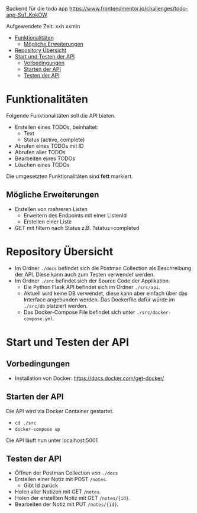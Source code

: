 
Backend für die todo app https://www.frontendmentor.io/challenges/todo-app-Su1_KokOW.

Aufgewendete Zeit: xxh xxmin

- [Funktionalitäten](#funktionalitäten)
  - [Mögliche Erweiterungen](#mögliche-erweiterungen)
- [Repository Übersicht](#repository-übersicht)
- [Start und Testen der API](#start-und-testen-der-api)
  - [Vorbedingungen](#vorbedingungen)
  - [Starten der API](#starten-der-api)
  - [Testen der API](#testen-der-api)

# Funktionalitäten
Folgende Funktionalitäten soll die API bieten. 
* Erstellen eines TODOs, beinhaltet:
    * Text
    * Status (active, complete)
* Abrufen eines TODOs mit ID
* Abrufen aller TODOs
* Bearbeiten eines TODOs
* Löschen eines TODOs

Die umgesetzten Funktionalitäten sind **fett** markiert.

## Mögliche Erweiterungen
* Erstellen von mehreren Listen 
    * Erweitern des Endpoints mit einer ListenId
    * Erstellen einer Liste
* GET mit filtern nach Status z.B. ?status=completed

# Repository Übersicht
- Im Ordner  ``./docs`` befindet sich die Postman Collection als Beschreibung der API. Diese kann auch zum Testen verwendet werden.
- Im Ordner  ``./src`` befindet sich der Source Code der Applikation.
  - Die Python Flask API befindet sich im Ordner ``./src/api``.
  - Aktuell wird keine DB verwendet, diese kann aber einfach über das Interface angebunden werden. Das Dockerfile dafür würde im ``./src/db`` platziert werden.
  - Das Docker-Compose File befindet sich unter ``./src/docker-compose.yml``.

# Start und Testen der API
## Vorbedingungen
- Installation von Docker: https://docs.docker.com/get-docker/
## Starten der API

Die API wird via Docker Container gestartet.
- ``cd ./src``
- ``docker-compose up``

Die API läuft nun unter localhost:5001

## Testen der API
-  Öffnen der Postman Collection von ``./docs``
-  Erstellen einer Notiz mit POST ``/notes``.
   - Gibt Id zurück
- Holen aller Notizen mit GET ``/notes``.
- Holen der erstellten Notiz mit GET ``/notes/{id}``.
- Bearbeiten der Notiz mit PUT ``/notes/{id}``.